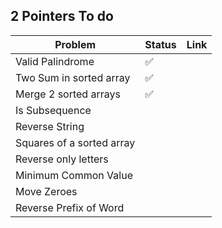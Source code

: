 ## 2 Pointers To do 



| Problem                   | Status | Link |
| ------------------------- | ------ | ---- |
| Valid Palindrome          | ✅      |      |
| Two Sum in sorted array   | ✅      |      |
| Merge 2 sorted arrays     | ✅      |      |
| Is Subsequence            |        |      |
| Reverse String            |        |      |
| Squares of a sorted array |        |      |
| Reverse only letters      |        |      |
| Minimum Common Value      |        |      |
| Move Zeroes               |        |      |
| Reverse Prefix of Word    |        |      |

